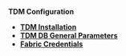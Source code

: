 <strong>TDM Configuration<strong>

<ul>
<li><a href="01_tdm_installation.md">TDM Installation</a></li>
<li><a href="02_tdmdb_general_parameters.md">TDM DB General Parameters</a></li> 
<li><a href="03_tdm_fabric_credentials.md">Fabric Credentials</a></li>    
</ul>



